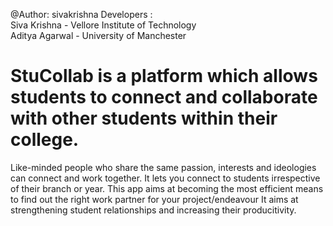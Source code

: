@Author: sivakrishna
Developers :<br>
Siva Krishna  - Vellore Institute of Technology <br>
Aditya Agarwal - University of Manchester	<br>


# StuCollab is a platform which allows students to connect and collaborate with other students within their college. 
Like-minded people who share the same passion, interests and ideologies can connect and work together. 
It lets you connect to students irrespective of their branch or year.
This app aims at becoming the most efficient means to find out the right work partner for your project/endeavour
It aims at strengthening student relationships and increasing their producitivity.
